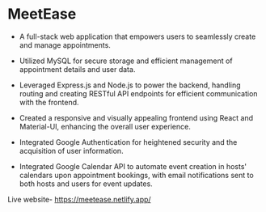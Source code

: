 # MeetEase

- A full-stack web application that empowers users to seamlessly create and manage appointments.

- Utilized MySQL for secure storage and efficient management of appointment details and user data.

- Leveraged Express.js and Node.js to power the backend, handling routing and creating RESTful API endpoints for efficient communication with the frontend.

- Created a responsive and visually appealing frontend using React and Material-UI, enhancing the overall user experience.

- Integrated Google Authentication for heightened security and the acquisition of user information.

- Integrated Google Calendar API to automate event creation in hosts' calendars upon appointment bookings, with email notifications sent to both hosts and users for event updates.

Live website- https://meetease.netlify.app/
